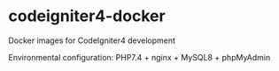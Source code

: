 # codeigniter4-docker
Docker images for CodeIgniter4 development

Environmental configuration: PHP7.4 +  nginx +  MySQL8 + phpMyAdmin
